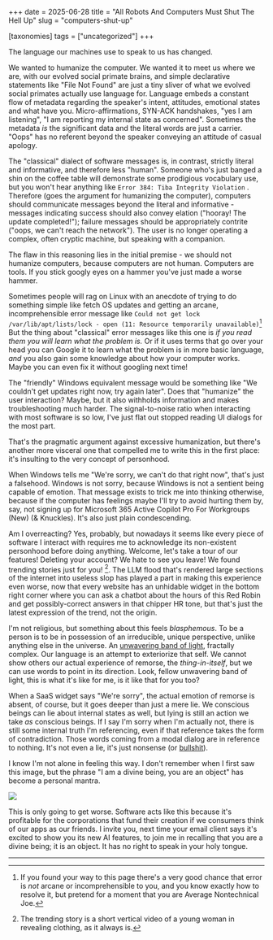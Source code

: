 +++
date = 2025-06-28
title =  "All Robots And Computers Must Shut The Hell Up"
slug =  "computers-shut-up"

[taxonomies]
tags = ["uncategorized"]
+++

The language our machines use to speak to us has changed. 

We wanted to humanize the computer. We wanted it to meet us where we are, with our evolved social primate brains, and simple declarative statements like "File Not Found" are just a tiny sliver of what we evolved social primates actually use language for. Language embeds a constant flow of metadata regarding the speaker's intent, attitudes, emotional states and what have you. Micro-affirmations, SYN-ACK handshakes, "yes I am listening", "I am reporting my internal state as concerned".  Sometimes the metadata *is* the significant data and the literal words are just a carrier.  "Oops" has no referent beyond the speaker conveying an attitude of casual apology. 

The "classical" dialect of software messages is, in contrast, strictly literal and informative, and therefore less "human". Someone who's just banged a shin on the coffee table will demonstrate some prodigious vocabulary use, but you won't hear anything like `Error 384: Tiba Integrity Violation` . Therefore (goes the argument for humanizing the computer), computers should communicate messages beyond the literal and informative - messages indicating success should also convey elation ("hooray! The update completed!"); failure messages should be appropriately contrite ("oops, we can't reach the network"). The user is no longer operating a complex, often cryptic machine, but speaking with a companion. 


The flaw in this reasoning lies in the initial premise - we should not humanize computers, because computers are not human. Computers are tools. If you stick googly eyes on a hammer you've just made a worse hammer.

Sometimes people will rag on Linux with an  anecdote of trying to do something simple like fetch OS updates and getting an arcane, incomprehensible error message like `Could not get lock /var/lib/apt/lists/lock - open (11: Resource temporarily unavailable)`[^1] But the thing about "classical" error messages like this one is *if you read them you will learn what the problem is.* Or if it uses terms that go over your head you can Google it to learn what the problem is in more basic language, *and* you also gain some knowledge about how your computer works. Maybe you can even fix it without googling next time!

The "friendly" Windows equivalent message would be something like "We couldn't get updates right now, try again later". Does that "humanize" the user interaction? Maybe, but it also withholds information and makes troubleshooting much harder. The signal-to-noise ratio when interacting with most software is so low, I've just flat out stopped reading UI dialogs for the most part.   

That's the pragmatic argument against excessive humanization, but there's another more visceral one that compelled me to write this in the first place: it's insulting to the very concept of personhood.

When Windows tells me "We're sorry, we can't do that right now", that's just a falsehood. Windows is not sorry, because Windows is not a sentient being capable of emotion. That message exists to trick me into thinking otherwise, because if the computer has feelings maybe I'll try to avoid hurting them by, say, not signing up for Microsoft 365 Active Copilot Pro For Workgroups (New) (& Knuckles). It's also just plain condescending.

Am I overreacting? Yes, probably, but nowadays it seems like every piece of software I interact with requires me to acknowledge its non-existent personhood before doing anything. Welcome, let's take a tour of our features! Deleting your account? We hate to see you leave! We found trending stories just for you! [^2]. The LLM flood that's rendered large sections of the internet into useless slop has played a part in making this experience even worse, now that every website has an unhidable widget in the bottom right corner where you can ask a chatbot about the hours of this Red Robin and get possibly-correct answers in that chipper HR tone, but that's just the latest expression of the trend, not the origin. 

I'm not religious, but something about this feels *blasphemous*. To be a person is to be in possession of an irreducible, unique perspective, unlike anything else in the universe. An [unwavering band of light](https://www.goodreads.com/quotes/9353263-the-painting-did-not-exist-until-i-made-it-karabekian), fractally complex. Our language is an attempt to exteriorize that self. We cannot show others our actual experience of remorse, the *thing-in-itself*, but we can use words to point in its direction. Look, fellow unwavering band of light, this is what it's like for me, is it like that for you too?

When a SaaS widget says "We're sorry", the actual emotion of remorse is absent, of course, but it goes deeper than just a mere lie. We conscious beings can lie about internal states as well, but lying is still an action we take *as* conscious beings. If I say I'm sorry when I'm actually not, there is still some internal truth I'm referencing, even if that reference takes the form of contradiction. Those words coming from a modal dialog are in reference to nothing. It's not even a lie, it's just nonsense (or [bullshit](https://www2.csudh.edu/ccauthen/576f12/frankfurt__harry_-_on_bullshit.pdf)).


I know I'm not alone in feeling this way. I don't remember when I first saw this image, but the phrase "I am a divine being, you are an object" has become a personal mantra. 


<img src = "/images/shut-the-hell-up.jpg"/>

This is only going to get worse. Software acts like this because it's profitable for the corporations that fund their creation if we consumers think of our apps as our friends. I invite you, next time your email client says it's excited to show you its new AI features, to join me in recalling that you are a divine being; it is an object. It has no right to speak in your holy tongue. 




---

[^1]: If you found your way to this page there's a very good chance that error is *not* arcane or incomprehensible to you, and you know exactly how to resolve it, but pretend for a moment that you are Average Nontechnical Joe.


[^2]: The trending story is a short vertical video of a young woman in revealing clothing, as it always is. 
